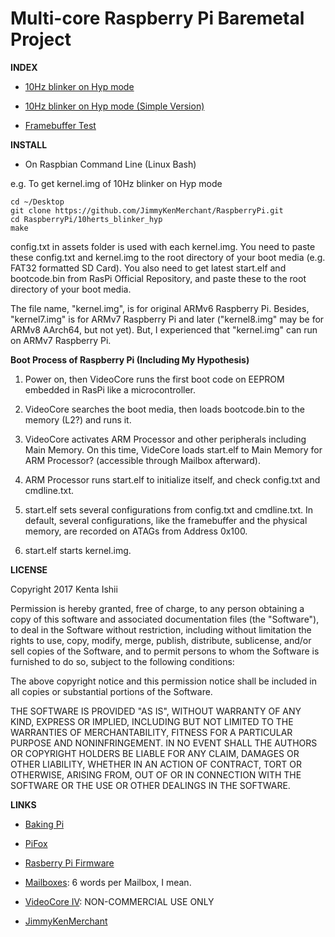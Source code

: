 # Multi-core Raspberry Pi Baremetal Project

**INDEX**

* [10Hz blinker on Hyp mode](https://github.com/JimmyKenMerchant/RaspberryPi/tree/master/10herts_blinker_hyp)

* [10Hz blinker on Hyp mode (Simple Version)](https://github.com/JimmyKenMerchant/RaspberryPi/tree/master/10herts_blinker_simple)

* [Framebuffer Test](https://github.com/JimmyKenMerchant/RaspberryPi/tree/master/framebuffer_test)

**INSTALL**

* On Raspbian Command Line (Linux Bash)

e.g. To get kernel.img of 10Hz blinker on Hyp mode
```
cd ~/Desktop
git clone https://github.com/JimmyKenMerchant/RaspberryPi.git
cd RaspberryPi/10herts_blinker_hyp
make
```
config.txt in assets folder is used with each kernel.img.
You need to paste these config.txt and kernel.img to the root directory of your boot media (e.g. FAT32 formatted SD Card).
You also need to get latest start.elf and bootcode.bin from RasPi Official Repository, and paste these to the root directory of your boot media.

The file name, "kernel.img", is for original ARMv6 Raspberry Pi. Besides, "kernel7.img" is for ARMv7 Raspberry Pi and later ("kernel8.img" may be for ARMv8 AArch64, but not yet). But, I experienced that "kernel.img" can run on ARMv7 Raspberry Pi.

**Boot Process of Raspberry Pi (Including My Hypothesis)**

1. Power on, then VideoCore runs the first boot code on EEPROM embedded in RasPi like a microcontroller.

2. VideoCore searches the boot media, then loads bootcode.bin to the memory (L2?) and runs it.

3. VideoCore activates ARM Processor and other peripherals including Main Memory. On this time, VideCore loads start.elf to Main Memory for ARM Processor? (accessible through Mailbox afterward).

4. ARM Processor runs start.elf to initialize itself, and check config.txt and cmdline.txt.

5. start.elf sets several configurations from config.txt and cmdline.txt. In default, several configurations, like the framebuffer and the physical memory, are recorded on ATAGs from Address 0x100.

6. start.elf starts kernel.img.

**LICENSE**

Copyright 2017 Kenta Ishii

Permission is hereby granted, free of charge, to any person obtaining a copy of this software and associated documentation files (the "Software"), to deal in the Software without restriction, including without limitation the rights to use, copy, modify, merge, publish, distribute, sublicense, and/or sell copies of the Software, and to permit persons to whom the Software is furnished to do so, subject to the following conditions:

The above copyright notice and this permission notice shall be included in all copies or substantial portions of the Software.

THE SOFTWARE IS PROVIDED "AS IS", WITHOUT WARRANTY OF ANY KIND, EXPRESS OR IMPLIED, INCLUDING BUT NOT LIMITED TO THE WARRANTIES OF MERCHANTABILITY, FITNESS FOR A PARTICULAR PURPOSE AND NONINFRINGEMENT. IN NO EVENT SHALL THE AUTHORS OR COPYRIGHT HOLDERS BE LIABLE FOR ANY CLAIM, DAMAGES OR OTHER LIABILITY, WHETHER IN AN ACTION OF CONTRACT, TORT OR OTHERWISE, ARISING FROM, OUT OF OR IN CONNECTION WITH THE SOFTWARE OR THE USE OR OTHER DEALINGS IN THE SOFTWARE.

**LINKS**

* [Baking Pi](https://www.cl.cam.ac.uk/projects/raspberrypi/tutorials/os/)

* [PiFox](https://github.com/ICTeam28/PiFox)

* [Rasberry Pi Firmware](https://github.com/raspberrypi/firmware/tree/master/boot)

* [Mailboxes](https://github.com/raspberrypi/firmware/wiki/Mailboxes): 6 words per Mailbox, I mean.

* [VideoCore IV](https://github.com/hermanhermitage/videocoreiv): NON-COMMERCIAL USE ONLY

* [JimmyKenMerchant](http://electronics.jimmykenmerchant.com/)
